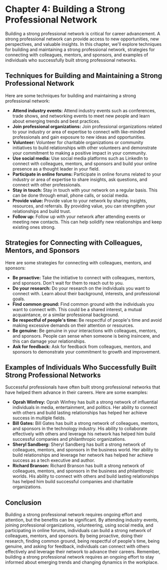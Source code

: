 Chapter 4: Building a Strong Professional Network
=================================================

Building a strong professional network is critical for career advancement. A strong professional network can provide access to new opportunities, new perspectives, and valuable insights. In this chapter, we'll explore techniques for building and maintaining a strong professional network, strategies for connecting with colleagues, mentors, and sponsors, and examples of individuals who successfully built strong professional networks.

Techniques for Building and Maintaining a Strong Professional Network
---------------------------------------------------------------------

Here are some techniques for building and maintaining a strong professional network:

* **Attend industry events:** Attend industry events such as conferences, trade shows, and networking events to meet new people and learn about emerging trends and best practices.
* **Join professional organizations:** Join professional organizations related to your industry or area of expertise to connect with like-minded professionals and gain exposure to new ideas and opportunities.
* **Volunteer:** Volunteer for charitable organizations or community initiatives to build relationships with other volunteers and demonstrate your commitment to making a positive impact in your community.
* **Use social media:** Use social media platforms such as LinkedIn to connect with colleagues, mentors, and sponsors and build your online presence as a thought leader in your field.
* **Participate in online forums:** Participate in online forums related to your industry or area of expertise to share insights, ask questions, and connect with other professionals.
* **Stay in touch:** Stay in touch with your network on a regular basis. This can be done through email, phone calls, or social media.
* **Provide value:** Provide value to your network by sharing insights, resources, and referrals. By providing value, you can strengthen your relationships and build trust.
* **Follow up:** Follow up with your network after attending events or meeting new contacts. This can help solidify new relationships and keep existing ones strong.

Strategies for Connecting with Colleagues, Mentors, and Sponsors
----------------------------------------------------------------

Here are some strategies for connecting with colleagues, mentors, and sponsors:

* **Be proactive:** Take the initiative to connect with colleagues, mentors, and sponsors. Don't wait for them to reach out to you.
* **Do your research:** Do your research on the individuals you want to connect with. Learn about their background, interests, and professional goals.
* **Find common ground:** Find common ground with the individuals you want to connect with. This could be a shared interest, a mutual acquaintance, or a similar professional background.
* **Be respectful of people's time:** Be respectful of people's time and avoid making excessive demands on their attention or resources.
* **Be genuine:** Be genuine in your interactions with colleagues, mentors, and sponsors. People can sense when someone is being insincere, and this can damage your relationships.
* **Ask for feedback:** Ask for feedback from colleagues, mentors, and sponsors to demonstrate your commitment to growth and improvement.

Examples of Individuals Who Successfully Built Strong Professional Networks
---------------------------------------------------------------------------

Successful professionals have often built strong professional networks that have helped them advance in their careers. Here are some examples:

* **Oprah Winfrey:** Oprah Winfrey has built a strong network of influential individuals in media, entertainment, and politics. Her ability to connect with others and build lasting relationships has helped her achieve success in multiple fields.
* **Bill Gates:** Bill Gates has built a strong network of colleagues, mentors, and sponsors in the technology industry. His ability to collaborate effectively with others and leverage his network has helped him build successful companies and philanthropic organizations.
* **Sheryl Sandberg:** Sheryl Sandberg has built a strong network of colleagues, mentors, and sponsors in the business world. Her ability to build relationships and leverage her network has helped her achieve success as a tech executive and author.
* **Richard Branson:** Richard Branson has built a strong network of colleagues, mentors, and sponsors in the business and philanthropic worlds. His ability to connect with others and build lasting relationships has helped him build successful companies and charitable organizations.

Conclusion
----------

Building a strong professional network requires ongoing effort and attention, but the benefits can be significant. By attending industry events, joining professional organizations, volunteering, using social media, and participating in online forums, individuals can build a strong network of colleagues, mentors, and sponsors. By being proactive, doing their research, finding common ground, being respectful of people's time, being genuine, and asking for feedback, individuals can connect with others effectively and leverage their network to advance their careers. Remember, building a strong professional network requires an ongoing effort to stay informed about emerging trends and changing dynamics in the workplace.
